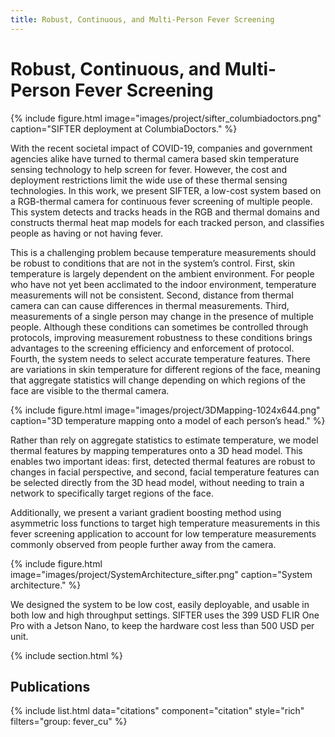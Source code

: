 ```yaml
---
title: Robust, Continuous, and Multi-Person Fever Screening
---
```


# Robust, Continuous, and Multi-Person Fever Screening

{%
  include figure.html
  image="images/project/sifter_columbiadoctors.png"
  caption="SIFTER deployment at ColumbiaDoctors."
%}

With the recent societal impact of COVID-19, companies and government agencies alike have turned to thermal camera based skin temperature sensing technology to help screen for fever. However, the cost and deployment restrictions limit the wide use of these thermal sensing technologies. In this work, we present SIFTER, a low-cost system based on a RGB-thermal camera for continuous fever screening of multiple people. This system detects and tracks heads in the RGB and thermal domains and constructs thermal heat map models for each tracked person, and classifies people as having or not having fever.

This is a challenging problem because temperature measurements should be robust to conditions that are not in the system’s control. First, skin temperature is largely dependent on the ambient environment. For people who have not yet been acclimated to the indoor environment, temperature measurements will not be consistent. Second, distance from thermal camera can can cause differences in thermal measurements. Third, measurements of a single person may change in the presence of multiple people. Although these conditions can sometimes be controlled through protocols, improving measurement robustness to these conditions brings advantages to the screening efficiency and enforcement of protocol. Fourth, the system needs to select accurate temperature features. There are variations in skin temperature for different regions of the face, meaning that aggregate statistics will change depending on which regions of the face are visible to the thermal camera.

{%
  include figure.html
  image="images/project/3DMapping-1024x644.png"
  caption="3D temperature mapping onto a model of each person’s head."
%}

Rather than rely on aggregate statistics to estimate temperature, we model thermal features by mapping temperatures onto a 3D head model. This enables two important ideas: first, detected thermal features are robust to changes in facial perspective, and second, facial temperature features can be selected directly from the 3D head model, without needing to train a network to specifically target regions of the face.

Additionally, we present a variant gradient boosting method using asymmetric loss functions to target high temperature measurements in this fever screening application to account for low temperature measurements commonly observed from people further away from the camera.

{%
  include figure.html
  image="images/project/SystemArchitecture_sifter.png"
  caption="System architecture."
%}

We designed the system to be low cost, easily deployable, and usable in both low and high throughput settings. SIFTER uses the 399 USD FLIR One Pro with a Jetson Nano, to keep the hardware cost less than 500 USD per unit.

{% include section.html %}

## Publications

{% include list.html data="citations" component="citation" style="rich" filters="group: fever_cu" %}

